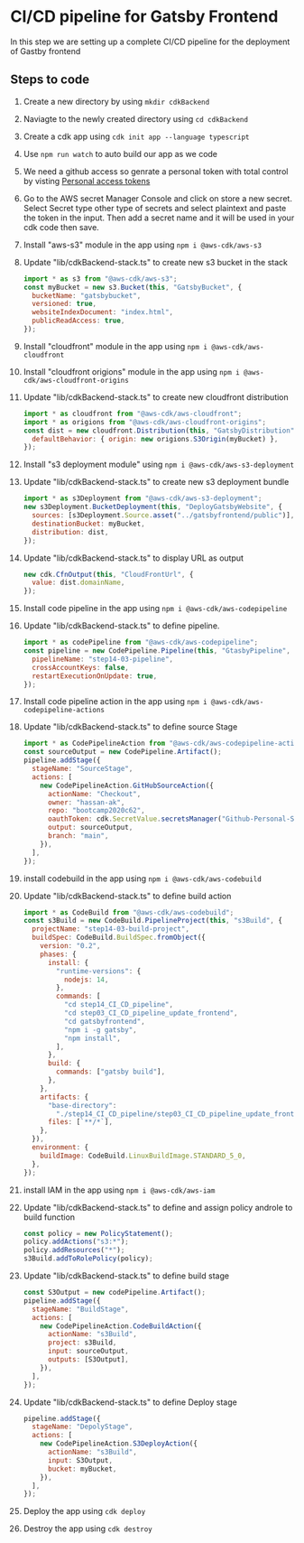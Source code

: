 # CI/CD pipeline for Gatsby Frontend

In this step we are setting up a complete CI/CD pipeline for the deployment of Gastby frontend

## Steps to code

1. Create a new directory by using `mkdir cdkBackend`
2. Naviagte to the newly created directory using `cd cdkBackend`
3. Create a cdk app using `cdk init app --language typescript`
4. Use `npm run watch` to auto build our app as we code
5. We need a github access so genrate a personal token with total control by visting [Personal access tokens](https://github.com/settings/tokens)
6. Go to the AWS secret Manager Console and click on store a new secret. Select Secret type other type of secrets and select plaintext and paste the token in the input. Then add a secret name and it will be used in your cdk code then save.
7. Install "aws-s3" module in the app using `npm i @aws-cdk/aws-s3`
8. Update "lib/cdkBackend-stack.ts" to create new s3 bucket in the stack

   ```js
   import * as s3 from "@aws-cdk/aws-s3";
   const myBucket = new s3.Bucket(this, "GatsbyBucket", {
     bucketName: "gatsbybucket",
     versioned: true,
     websiteIndexDocument: "index.html",
     publicReadAccess: true,
   });
   ```

9. Install "cloudfront" module in the app using `npm i @aws-cdk/aws-cloudfront`
10. Install "cloudfront origions" module in the app using `npm i @aws-cdk/aws-cloudfront-origins`
11. Update "lib/cdkBackend-stack.ts" to create new cloudfront distribution

    ```js
    import * as cloudfront from "@aws-cdk/aws-cloudfront";
    import * as origions from "@aws-cdk/aws-cloudfront-origins";
    const dist = new cloudfront.Distribution(this, "GatsbyDistribution", {
      defaultBehavior: { origin: new origions.S3Origin(myBucket) },
    });
    ```

12. Install "s3 deployment module" using `npm i @aws-cdk/aws-s3-deployment`
13. Update "lib/cdkBackend-stack.ts" to create new s3 deployment bundle

    ```js
    import * as s3Deployment from "@aws-cdk/aws-s3-deployment";
    new s3Deployment.BucketDeployment(this, "DeployGatsbyWebsite", {
      sources: [s3Deployment.Source.asset("../gatsbyfrontend/public")],
      destinationBucket: myBucket,
      distribution: dist,
    });
    ```

14. Update "lib/cdkBackend-stack.ts" to display URL as output

    ```js
    new cdk.CfnOutput(this, "CloudFrontUrl", {
      value: dist.domainName,
    });
    ```

15. Install code pipeline in the app using `npm i @aws-cdk/aws-codepipeline`
16. Update "lib/cdkBackend-stack.ts" to define pipeline.

    ```js
    import * as codePipeline from "@aws-cdk/aws-codepipeline";
    const pipeline = new CodePipeline.Pipeline(this, "GtasbyPipeline", {
      pipelineName: "step14-03-pipeline",
      crossAccountKeys: false,
      restartExecutionOnUpdate: true,
    });
    ```

17. Install code pipeline action in the app using `npm i @aws-cdk/aws-codepipeline-actions`
18. Update "lib/cdkBackend-stack.ts" to define source Stage

    ```js
    import * as CodePipelineAction from "@aws-cdk/aws-codepipeline-actions";
    const sourceOutput = new CodePipeline.Artifact();
    pipeline.addStage({
      stageName: "SourceStage",
      actions: [
        new CodePipelineAction.GitHubSourceAction({
          actionName: "Checkout",
          owner: "hassan-ak",
          repo: "bootcamp2020c62",
          oauthToken: cdk.SecretValue.secretsManager("Github-Personal-Secret"),
          output: sourceOutput,
          branch: "main",
        }),
      ],
    });
    ```

19. install codebuild in the app using `npm i @aws-cdk/aws-codebuild`
20. Update "lib/cdkBackend-stack.ts" to define build action

    ```js
    import * as CodeBuild from "@aws-cdk/aws-codebuild";
    const s3Build = new CodeBuild.PipelineProject(this, "s3Build", {
      projectName: "step14-03-build-project",
      buildSpec: CodeBuild.BuildSpec.fromObject({
        version: "0.2",
        phases: {
          install: {
            "runtime-versions": {
              nodejs: 14,
            },
            commands: [
              "cd step14_CI_CD_pipeline",
              "cd step03_CI_CD_pipeline_update_frontend",
              "cd gatsbyfrontend",
              "npm i -g gatsby",
              "npm install",
            ],
          },
          build: {
            commands: ["gatsby build"],
          },
        },
        artifacts: {
          "base-directory":
            "./step14_CI_CD_pipeline/step03_CI_CD_pipeline_update_frontend/gatsbyfrontend/public",
          files: [`**/*`],
        },
      }),
      environment: {
        buildImage: CodeBuild.LinuxBuildImage.STANDARD_5_0,
      },
    });
    ```

21. install IAM in the app using `npm i @aws-cdk/aws-iam`
22. Update "lib/cdkBackend-stack.ts" to define and assign policy androle to build function

    ```js
    const policy = new PolicyStatement();
    policy.addActions("s3:*");
    policy.addResources("*");
    s3Build.addToRolePolicy(policy);
    ```

23. Update "lib/cdkBackend-stack.ts" to define build stage

    ```js
    const S3Output = new codePipeline.Artifact();
    pipeline.addStage({
      stageName: "BuildStage",
      actions: [
        new CodePipelineAction.CodeBuildAction({
          actionName: "s3Build",
          project: s3Build,
          input: sourceOutput,
          outputs: [S3Output],
        }),
      ],
    });
    ```

24. Update "lib/cdkBackend-stack.ts" to define Deploy stage

    ```js
    pipeline.addStage({
      stageName: "DepolyStage",
      actions: [
        new CodePipelineAction.S3DeployAction({
          actionName: "s3Build",
          input: S3Output,
          bucket: myBucket,
        }),
      ],
    });
    ```

25. Deploy the app using `cdk deploy`
26. Destroy the app using `cdk destroy`
